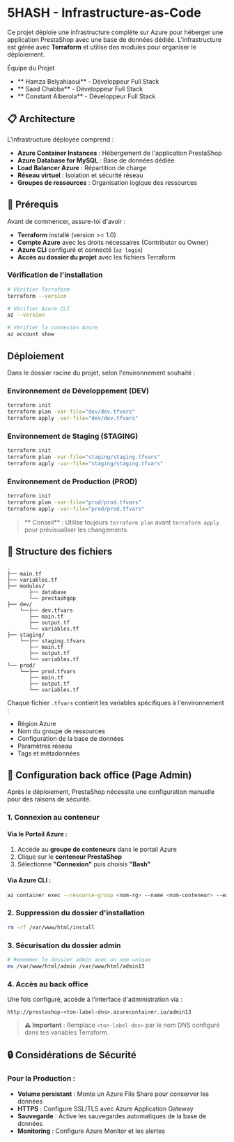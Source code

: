 # 5HASH - Infrastructure-as-Code

Ce projet déploie une infrastructure complète sur Azure pour héberger une application PrestaShop avec une base de données dédiée. L'infrastructure est gérée avec **Terraform** et utilise des modules pour organiser le déploiement.

Équipe du Projet
- ** Hamza Belyahiaoui** - Développeur Full Stack
- ** Saad Chabba** - Développeur Full Stack
- ** Constant Alberola** - Développeur Full Stack


## 📋 Architecture

L'infrastructure déployée comprend :
- **Azure Container Instances** : Hébergement de l'application PrestaShop
- **Azure Database for MySQL** : Base de données dédiée
- **Load Balancer Azure** : Répartition de charge
- **Réseau virtuel** : Isolation et sécurité réseau
- **Groupes de ressources** : Organisation logique des ressources

## 📌 Prérequis

Avant de commencer, assure-toi d'avoir :

- **Terraform** installé (version >= 1.0)
- **Compte Azure** avec les droits nécessaires (Contributor ou Owner)
- **Azure CLI** configuré et connecté (`az login`)
- **Accès au dossier du projet** avec les fichiers Terraform

### Vérification de l'installation

```bash
# Vérifier Terraform
terraform --version

# Vérifier Azure CLI
az --version

# Vérifier la connexion Azure
az account show
```

##  Déploiement

Dans le dossier racine du projet, selon l'environnement souhaité :

###  Environnement de Développement (DEV)

```bash
terraform init
terraform plan -var-file="dev/dev.tfvars"
terraform apply -var-file="dev/dev.tfvars"
```

###  Environnement de Staging (STAGING)

```bash
terraform init
terraform plan -var-file="staging/staging.tfvars"
terraform apply -var-file="staging/staging.tfvars"
```

###  Environnement de Production (PROD)

```bash
terraform init
terraform plan -var-file="prod/prod.tfvars"
terraform apply -var-file="prod/prod.tfvars"
```

> ** Conseil** : Utilise toujours `terraform plan` avant `terraform apply` pour prévisualiser les changements.

## 📁 Structure des fichiers

```
.
├── main.tf              
├── variables.tf         
├── modules/ 
       ├── database          
       └── prestashgop                
├── dev/
    └──├── dev.tfvars
       ├── main.tf             
       ├── output.tf              
       └── variables.tf  
├── staging/
    └──├── staging.tfvars  
       ├── main.tf                
       ├── output.tf                 
       └── variables.tf  
└── prod/
    └──├── prod.tfvars       
       ├── main.tf               
       ├── output.tf                 
       └── variables.tf  
```

Chaque fichier `.tfvars` contient les variables spécifiques à l'environnement :
- Région Azure
- Nom du groupe de ressources
- Configuration de la base de données
- Paramètres réseau
- Tags et métadonnées

## 🔧 Configuration  back office (Page Admin)

Après le déploiement, PrestaShop nécessite une configuration manuelle pour des raisons de sécurité.

### 1. Connexion au conteneur

#### Via le Portail Azure :
1. Accède au **groupe de conteneurs** dans le portail Azure
2. Clique sur le **conteneur PrestaShop**
3. Sélectionne **"Connexion"** puis choisis **"Bash"**

#### Via Azure CLI :
```bash
az container exec --resource-group <nom-rg> --name <nom-conteneur> --exec-command "/bin/bash"
```

### 2. Suppression du dossier d'installation

```bash
rm -rf /var/www/html/install
```

### 3. Sécurisation du dossier admin

```bash
# Renommer le dossier admin avec un nom unique
mv /var/www/html/admin /var/www/html/admin13
```

### 4. Accès au back office

Une fois configuré, accède à l'interface d'administration via :

```
http://prestashop-<ton-label-dns>.azurecontainer.io/admin13
```

> **⚠️ Important** : Remplace `<ton-label-dns>` par le nom DNS configuré dans tes variables Terraform.

## 🔒 Considérations de Sécurité

### Pour la Production :
- **Volume persistant** : Monte un Azure File Share pour conserver les données
- **HTTPS** : Configure SSL/TLS avec Azure Application Gateway
- **Sauvegarde** : Active les sauvegardes automatiques de la base de données
- **Monitoring** : Configure Azure Monitor et les alertes


